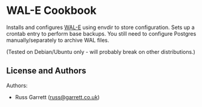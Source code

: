 WAL-E Cookbook
==============

Installs and configures [WAL-E](https://github.com/wal-e/wal-e) using
envdir to store configuration. Sets up a crontab entry to perform base
backups. You still need to configure Postgres manually/separately to
archive WAL files.

(Tested on Debian/Ubuntu only - will probably break on other
distributions.)


License and Authors
-------------------
Authors:

* Russ Garrett (russ@garrett.co.uk)
